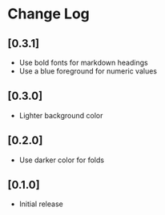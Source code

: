 # Change Log

## [0.3.1]

- Use bold fonts for markdown headings
- Use a blue foreground for numeric values
## [0.3.0]

- Lighter background color
## [0.2.0]

- Use darker color for folds
## [0.1.0]

- Initial release
